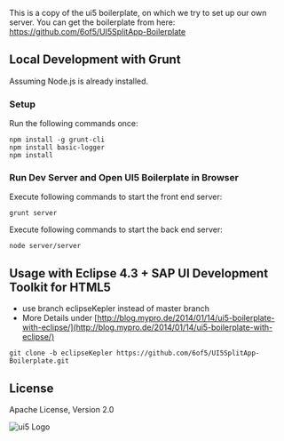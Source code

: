 This is a copy of the ui5 boilerplate, on which we try to set up our own server. You can get the boilerplate from here:
https://github.com/6of5/UI5SplitApp-Boilerplate

## Local Development with Grunt
Assuming Node.js is already installed.
### Setup
Run the following commands once:
```
npm install -g grunt-cli
npm install basic-logger
npm install
```
### Run Dev Server and Open UI5 Boilerplate in Browser
Execute following commands to start the front end server:
```
grunt server
```

Execute following commands to start the back end server:
```
node server/server
```

## Usage with Eclipse 4.3 + SAP UI Development Toolkit for HTML5
* use branch eclipseKepler instead of master branch
* More Details under [http://blog.mypro.de/2014/01/14/ui5-boilerplate-with-eclipse/](http://blog.mypro.de/2014/01/14/ui5-boilerplate-with-eclipse/)
```
git clone -b eclipseKepler https://github.com/6of5/UI5SplitApp-Boilerplate.git
```

## License
Apache License, Version 2.0

![ui5 Logo](http://blog.mypro.de/wp-content/uploads/2014/01/ui5_144.jpg)